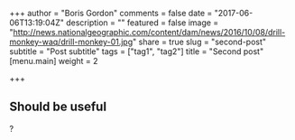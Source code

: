 +++
author = "Boris Gordon"
comments = false
date = "2017-06-06T13:19:04Z"
description = ""
featured = false
image = "http://news.nationalgeographic.com/content/dam/news/2016/10/08/drill-monkey-waq/drill-monkey-01.jpg"
share = true
slug = "second-post"
subtitle = "Post subtitle"
tags = ["tag1", "tag2"]
title = "Second post"
[menu.main]
weight = 2

+++
## Should be useful

?

